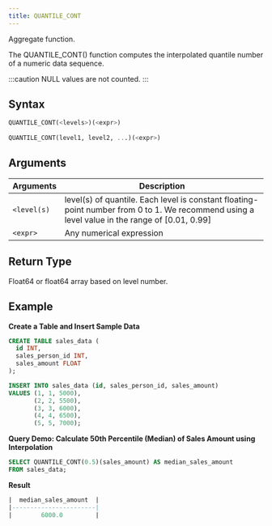 ```yaml
---
title: QUANTILE_CONT
---
```


Aggregate function.

The QUANTILE_CONT() function computes the interpolated quantile number of a numeric data sequence.

:::caution
NULL values are not counted.
:::

## Syntax

```sql
QUANTILE_CONT(<levels>)(<expr>)
    
QUANTILE_CONT(level1, level2, ...)(<expr>)
```

## Arguments

| Arguments   | Description                                                                                                                                     |
|-------------|-------------------------------------------------------------------------------------------------------------------------------------------------|
| `<level(s)` | level(s) of quantile. Each level is constant floating-point number from 0 to 1. We recommend using a level value in the range of [0.01, 0.99]   |
| `<expr>`    | Any numerical expression                                                                                                                        |

## Return Type

Float64 or float64 array based on level number.

## Example

**Create a Table and Insert Sample Data**
```sql
CREATE TABLE sales_data (
  id INT,
  sales_person_id INT,
  sales_amount FLOAT
);

INSERT INTO sales_data (id, sales_person_id, sales_amount)
VALUES (1, 1, 5000),
       (2, 2, 5500),
       (3, 3, 6000),
       (4, 4, 6500),
       (5, 5, 7000);
```

**Query Demo: Calculate 50th Percentile (Median) of Sales Amount using Interpolation**
```sql
SELECT QUANTILE_CONT(0.5)(sales_amount) AS median_sales_amount
FROM sales_data;
```

**Result**
```sql
|  median_sales_amount  |
|-----------------------|
|        6000.0         |
```

